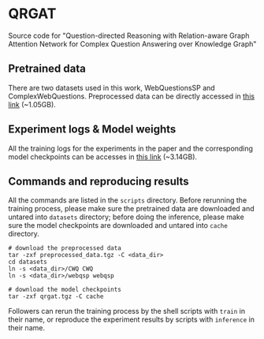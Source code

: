 # QRGAT
Source code for "Question-directed Reasoning with Relation-aware Graph Attention Network for Complex Question Answering over Knowledge Graph"

## Pretrained data
There are two datasets used in this work, WebQuestionsSP and ComplexWebQuestions.
Preprocessed data can be directly accessed in [this link](https://drive.google.com/file/d/1OL45pvg5EflFI8wqYu8MJa48spnYKgRD/view?usp=sharing) (~1.05GB).

## Experiment logs & Model weights
All the training logs for the experiments in the paper and the corresponding model checkpoints can be accesses in [this link](https://drive.google.com/file/d/19aGf1OF2XrQI75yjn54BoLkvdt9mdP47/view?usp=sharing) (~3.14GB).

## Commands and reproducing results
All the commands are listed in the `scripts` directory. Before rerunning the training process, please make sure the pretrained data are downloaded and untared into `datasets` directory; before doing the inference, please make sure the model checkpoints are downloaded and untared into `cache` directory.

```
# download the preprocessed data
tar -zxf preprocessed_data.tgz -C <data_dir>
cd datasets
ln -s <data_dir>/CWQ CWQ
ln -s <data_dir>/webqsp webqsp

# download the model checkpoints
tar -zxf qrgat.tgz -C cache
```

Followers can rerun the training process by the shell scripts with `train` in their name, or reproduce the experiment results by scripts with `inference` in their name.
